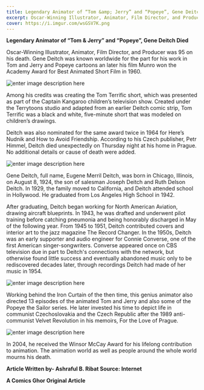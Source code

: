 ```yaml
---
title: Legendary Animator of “Tom &amp; Jerry” and “Popeye”, Gene Deitch Died
excerpt: Oscar-Winning Illustrator, Animator, Film Director, and Producer was 95 on his death. Gene Deitch was known worldwide for the part for his work in Tom and Jerry and Popeye cartoons an later his film Munro won the Academy Award for Best Animated Short Film in 1960. 
cover: https://i.imgur.com/wsGSV7K.png
---
```


**Legendary Animator of “Tom & Jerry” and “Popeye”, Gene Deitch Died**

Oscar-Winning Illustrator, Animator, Film Director, and Producer was 95 on his death. 
Gene Deitch was known worldwide for the part for his work in Tom and Jerry and Popeye cartoons an later his film Munro won the Academy Award for Best Animated Short Film in 1960. 

![enter image description here](https://i.imgur.com/wsGSV7K.png)

Among his credits was creating the Tom Terrific short, which was presented as part of the Captain Kangaroo children’s television show. Created under the Terrytoons studio and adapted from an earlier Deitch comic strip, Tom Terrific was a black and white, five-minute short that was modeled on children’s drawings.

 Deitch was also nominated for the same award twice in 1964 for Here’s Nudnik and How to Avoid Friendship. 
According to his Czech publisher, Petr Himmel, Deitch died unexpectedly on Thursday night at his home in Prague.  No additional details or cause of death were added. 

![enter image description here](https://i.imgur.com/4a5AkWc.png)

Gene Deitch, full name, Eugene Merril Deitch, was born in Chicago, Illinois, on August 8, 1924, the son of salesman Joseph Deitch and Ruth Delson Deitch. In 1929, the family moved to California, and Deitch attended school in Hollywood. He graduated from Los Angeles High School in 1942.

After graduating, Deitch began working for North American Aviation, drawing aircraft blueprints. In 1943, he was drafted and underwent pilot training before catching pneumonia and being honorably discharged in May of the following year. From 1945 to 1951, Deitch contributed covers and interior art to the jazz magazine The Record Changer. In the 1950s, Deitch was an early supporter and audio engineer for Connie Converse, one of the first American singer-songwriters. Converse appeared once on CBS television due in part to Deitch's connections with the network, but otherwise found little success and eventually abandoned music only to be rediscovered decades later, through recordings Deitch had made of her music in 1954.

![enter image description here](https://i.imgur.com/fF9lKaC.png)

Working behind the Iron Curtain of the then time, this genius animator also directed 13 episodes of the animated Tom and Jerry and also some of the Popeye the Sailor series. He later invested his time to depict life in communist Czechoslovakia and the Czech Republic after the 1989 anti-communist Velvet Revolution in his memoirs, For the Love of Prague.

![enter image description here](https://i.imgur.com/FZoKUxw.png)

In 2004, he received the Winsor McCay Award for his lifelong contribution to animation.
The animation world as well as people around the whole world mourns his death.
 
**Article Written by- Ashraful B. Ribat
Source: Internet**

**A Comics Ghor Original Article**